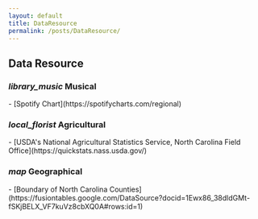 ```yaml
---
layout: default
title: DataResource
permalink: /posts/DataResource/
---
```


## Data Resource

<h3><i class="material-icons">library_music</i> Musical</h3>
- [Spotify Chart](https://spotifycharts.com/regional)

<h3><i class="material-icons">local_florist</i> Agricultural</h3>
- [USDA's National Agricultural Statistics Service, North Carolina Field Office](https://quickstats.nass.usda.gov/)

<h3><i class="material-icons">map</i> Geographical</h3>
- [Boundary of North Carolina Counties](https://fusiontables.google.com/DataSource?docid=1Ewx86_38dldGMt-fSKjBELX_VF7kuVz8cbXQ0A#rows:id=1)
